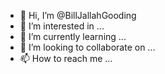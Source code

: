 - 👋 Hi, I’m @BillJallahGooding
- 👀 I’m interested in ...
- 🌱 I’m currently learning ...
- 💞️ I’m looking to collaborate on ...
- 📫 How to reach me ...

<!---
BillJallahGooding/BillJallahGooding is a ✨ special ✨ repository because its `README.md` (this file) appears on your GitHub profile.
You can click the Preview link to take a look at your changes.
--->
